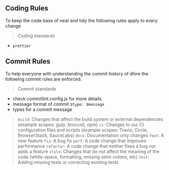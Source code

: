 ## Coding Rules

To keep the code base of neat and tidy the following rules apply to every change

> Coding standards

- `prettier` 
  
## Commit Rules

To help everyone with understanding the commit history of dhire the following commit rules are enforced.

> Commit standards

- check commitlint.config.js for more details
- message format of commit `$type: $message`
- types for a commit message
>  `build`: Changes that affect the build system or external dependencies (example scopes: gulp, broccoli, npm)
> `ci`: Changes to our CI configuration files and scripts (example scopes: Travis, Circle, BrowserStack, SauceLabs)
> `docs`: Documentation only changes
> `feat`: A new feature
> `fix`: A bug fix
> `perf`: A code change that improves performance
> `refactor`: A code change that neither fixes a bug nor adds a feature
> `style`: Changes that do not affect the meaning of the code (white-space, formatting, missing semi-colons, etc)
> `test`: Adding missing tests or correcting existing tests